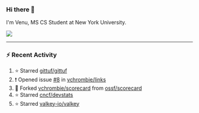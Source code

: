 ### Hi there 👋

I'm Venu, MS CS Student at New York University.


![](https://komarev.com/ghpvc/?username=vchrombie&label=👀)

---

### :zap: Recent Activity

<!--RECENT_ACTIVITY:start-->
1. ⭐ Starred [gittuf/gittuf](https://github.com/gittuf/gittuf)
2. ❗️ Opened issue [#8](https://github.com/vchrombie/links/issues/8) in [vchrombie/links](https://github.com/vchrombie/links)
3. 🔱 Forked [vchrombie/scorecard](https://github.com/vchrombie/scorecard) from [ossf/scorecard](https://github.com/ossf/scorecard)
4. ⭐ Starred [cncf/devstats](https://github.com/cncf/devstats)
5. ⭐ Starred [valkey-io/valkey](https://github.com/valkey-io/valkey)
<!--RECENT_ACTIVITY:end-->

<!--
**vchrombie/vchrombie** is a ✨ _special_ ✨ repository because its `README.md` (this file) appears on your GitHub profile.

Here are some ideas to get you started:

- 🔭 I’m currently working on ...
- 🌱 I’m currently learning ...
- 👯 I’m looking to collaborate on ...
- 🤔 I’m looking for help with ...
- 💬 Ask me about ...
- 📫 How to reach me: ...
- 😄 Pronouns: ...
- ⚡ Fun fact: ...
-->
